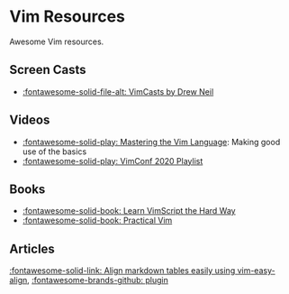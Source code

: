 Vim Resources
===

Awesome Vim resources.

Screen Casts
---

- [:fontawesome-solid-file-alt: VimCasts by Drew Neil](vimcasts-by-drew-neil.md)

Videos
---

- [:fontawesome-solid-play: Mastering the Vim Language](https://www.youtube.com/watch?v=wlR5gYd6um0): Making good use of the basics
- [:fontawesome-solid-play: VimConf 2020 Playlist](https://www.youtube.com/watch?v=bq0AksG6-S4)

Books
---

- [:fontawesome-solid-book: Learn VimScript the Hard Way](https://learnvimscriptthehardway.stevelosh.com/)
- [:fontawesome-solid-book: Practical Vim](practical-vim.md)

Articles
---

[:fontawesome-solid-link: Align markdown tables easily using vim-easy-align](https://thoughtbot.com/blog/align-github-flavored-markdown-tables-in-vim), [:fontawesome-brands-github: plugin](https://github.com/junegunn/vim-easy-align)
